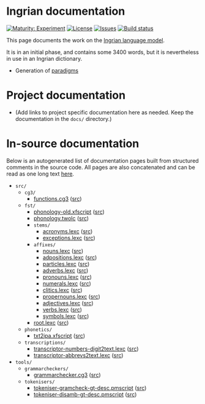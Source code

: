 # Ingrian documentation

[![Maturity: Experiment](https://img.shields.io/badge/Maturity-Experiment-black.svg)](https://giellalt.github.io/MaturityClassification.html)
[![License](https://img.shields.io/github/license/giellalt/lang-izh)](https://github.com/giellalt/lang-izh/blob/main/LICENSE)
[![Issues](https://img.shields.io/github/issues/giellalt/lang-izh)](https://github.com/giellalt/lang-izh/issues)
[![Build status](https://github.com/giellalt/lang-izh/workflows/Speller%20CI+CD/badge.svg)](https://github.com/giellalt/lang-izh/actions)

This page documents the work on the [Ingrian language model](http://github.com/giellalt/lang-izh). 

It is in an initial phase, and contains some 3400 words, but
it is nevertheless in use in an Ingrian dictionary.

* Generation of [paradigms](http://giellatekno.uit.no/cgi/p-izh.fi.html)

# Project documentation

* (Add links to project specific documentation here as needed. Keep the documentation in the `docs/` directory.)

# In-source documentation

Below is an autogenerated list of documentation pages built from structured comments in the source code. All pages are also concatenated and can be read as one long text [here](izh.md).

* `src/`
    * `cg3/`
        * [functions.cg3](src-cg3-functions.cg3.html) ([src](https://github.com/giellalt/lang-izh/blob/main/src/cg3/functions.cg3))
    * `fst/`
        * [phonology-old.xfscript](src-fst-phonology-old.xfscript.html) ([src](https://github.com/giellalt/lang-izh/blob/main/src/fst/phonology-old.xfscript))
        * [phonology.twolc](src-fst-phonology.twolc.html) ([src](https://github.com/giellalt/lang-izh/blob/main/src/fst/phonology.twolc))
        * `stems/`
            * [acronyms.lexc](src-fst-stems-acronyms.lexc.html) ([src](https://github.com/giellalt/lang-izh/blob/main/src/fst/stems/acronyms.lexc))
            * [exceptions.lexc](src-fst-stems-exceptions.lexc.html) ([src](https://github.com/giellalt/lang-izh/blob/main/src/fst/stems/exceptions.lexc))
        * `affixes/`
            * [nouns.lexc](src-fst-affixes-nouns.lexc.html) ([src](https://github.com/giellalt/lang-izh/blob/main/src/fst/affixes/nouns.lexc))
            * [adpositions.lexc](src-fst-affixes-adpositions.lexc.html) ([src](https://github.com/giellalt/lang-izh/blob/main/src/fst/affixes/adpositions.lexc))
            * [particles.lexc](src-fst-affixes-particles.lexc.html) ([src](https://github.com/giellalt/lang-izh/blob/main/src/fst/affixes/particles.lexc))
            * [adverbs.lexc](src-fst-affixes-adverbs.lexc.html) ([src](https://github.com/giellalt/lang-izh/blob/main/src/fst/affixes/adverbs.lexc))
            * [pronouns.lexc](src-fst-affixes-pronouns.lexc.html) ([src](https://github.com/giellalt/lang-izh/blob/main/src/fst/affixes/pronouns.lexc))
            * [numerals.lexc](src-fst-affixes-numerals.lexc.html) ([src](https://github.com/giellalt/lang-izh/blob/main/src/fst/affixes/numerals.lexc))
            * [clitics.lexc](src-fst-affixes-clitics.lexc.html) ([src](https://github.com/giellalt/lang-izh/blob/main/src/fst/affixes/clitics.lexc))
            * [propernouns.lexc](src-fst-affixes-propernouns.lexc.html) ([src](https://github.com/giellalt/lang-izh/blob/main/src/fst/affixes/propernouns.lexc))
            * [adjectives.lexc](src-fst-affixes-adjectives.lexc.html) ([src](https://github.com/giellalt/lang-izh/blob/main/src/fst/affixes/adjectives.lexc))
            * [verbs.lexc](src-fst-affixes-verbs.lexc.html) ([src](https://github.com/giellalt/lang-izh/blob/main/src/fst/affixes/verbs.lexc))
            * [symbols.lexc](src-fst-affixes-symbols.lexc.html) ([src](https://github.com/giellalt/lang-izh/blob/main/src/fst/affixes/symbols.lexc))
        * [root.lexc](src-fst-root.lexc.html) ([src](https://github.com/giellalt/lang-izh/blob/main/src/fst/root.lexc))
    * `phonetics/`
        * [txt2ipa.xfscript](src-phonetics-txt2ipa.xfscript.html) ([src](https://github.com/giellalt/lang-izh/blob/main/src/phonetics/txt2ipa.xfscript))
    * `transcriptions/`
        * [transcriptor-numbers-digit2text.lexc](src-transcriptions-transcriptor-numbers-digit2text.lexc.html) ([src](https://github.com/giellalt/lang-izh/blob/main/src/transcriptions/transcriptor-numbers-digit2text.lexc))
        * [transcriptor-abbrevs2text.lexc](src-transcriptions-transcriptor-abbrevs2text.lexc.html) ([src](https://github.com/giellalt/lang-izh/blob/main/src/transcriptions/transcriptor-abbrevs2text.lexc))
* `tools/`
    * `grammarcheckers/`
        * [grammarchecker.cg3](tools-grammarcheckers-grammarchecker.cg3.html) ([src](https://github.com/giellalt/lang-izh/blob/main/tools/grammarcheckers/grammarchecker.cg3))
    * `tokenisers/`
        * [tokeniser-gramcheck-gt-desc.pmscript](tools-tokenisers-tokeniser-gramcheck-gt-desc.pmscript.html) ([src](https://github.com/giellalt/lang-izh/blob/main/tools/tokenisers/tokeniser-gramcheck-gt-desc.pmscript))
        * [tokeniser-disamb-gt-desc.pmscript](tools-tokenisers-tokeniser-disamb-gt-desc.pmscript.html) ([src](https://github.com/giellalt/lang-izh/blob/main/tools/tokenisers/tokeniser-disamb-gt-desc.pmscript))
